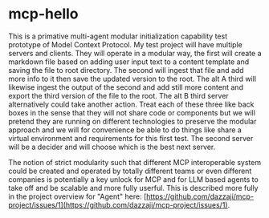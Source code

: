 # mcp-hello

This is a primative multi-agent modular initialization capability test prototype of Model Context Protocol.  My test project will have multiple servers and clients.  They will operate in a modular way, the first will create a markdown file based on adding user input text to a content template and saving the file to root directory.  The second will ingest that file and add more info to it then save the updated version to the root.  The alt A third will likewise ingest the output of the second and add still more content and export the third version of the file to the root.  The alt B third server alternatively could take another action.  Treat each of these three like back boxes in the sense that they will not share code or components but we will pretend they are running on different technologies to preserve the modular approach and we will for convenience be able to do things like share a virtual environment and requirements for this first test.  The second server will be a decider and will choose which is the best next server.

The notion of strict modularity such that different MCP interoperable system could be created and operated by totally different teams or even different companies is potentially a key unlock for MCP and for LLM based agents to take off and be scalable and more fully userful.  This is described more fully in the project overview for "Agent" here: [https://github.com/dazzaji/mcp-project/issues/1](https://github.com/dazzaji/mcp-project/issues/1). 
